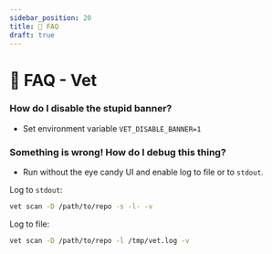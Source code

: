 ```yaml
---
sidebar_position: 20
title: 🙋 FAQ
draft: true
---
```


# 🙋 FAQ - Vet

### How do I disable the stupid banner?

- Set environment variable `VET_DISABLE_BANNER=1`

### Something is wrong! How do I debug this thing?

- Run without the eye candy UI and enable log to file or to `stdout`.

Log to `stdout`:

```bash
vet scan -D /path/to/repo -s -l- -v
```

Log to file:

```bash
vet scan -D /path/to/repo -l /tmp/vet.log -v
```
